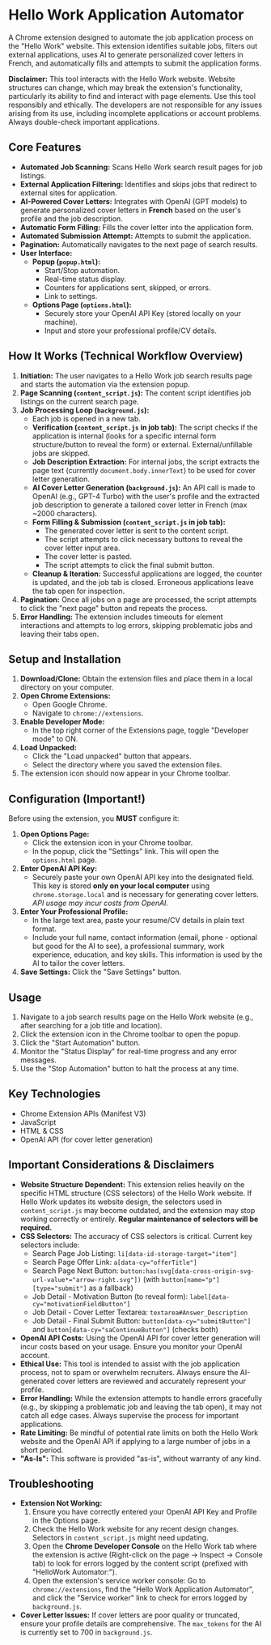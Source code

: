 # Hello Work Application Automator

A Chrome extension designed to automate the job application process on the "Hello Work" website. This extension identifies suitable jobs, filters out external applications, uses AI to generate personalized cover letters in French, and automatically fills and attempts to submit the application forms.

**Disclaimer:** This tool interacts with the Hello Work website. Website structures can change, which may break the extension's functionality, particularly its ability to find and interact with page elements. Use this tool responsibly and ethically. The developers are not responsible for any issues arising from its use, including incomplete applications or account problems. Always double-check important applications.

## Core Features

* **Automated Job Scanning:** Scans Hello Work search result pages for job listings.
* **External Application Filtering:** Identifies and skips jobs that redirect to external sites for application.
* **AI-Powered Cover Letters:** Integrates with OpenAI (GPT models) to generate personalized cover letters in **French** based on the user's profile and the job description.
* **Automatic Form Filling:** Fills the cover letter into the application form.
* **Automated Submission Attempt:** Attempts to submit the application.
* **Pagination:** Automatically navigates to the next page of search results.
* **User Interface:**
    * **Popup (`popup.html`):**
        * Start/Stop automation.
        * Real-time status display.
        * Counters for applications sent, skipped, or errors.
        * Link to settings.
    * **Options Page (`options.html`):**
        * Securely store your OpenAI API Key (stored locally on your machine).
        * Input and store your professional profile/CV details.

## How It Works (Technical Workflow Overview)

1.  **Initiation:** The user navigates to a Hello Work job search results page and starts the automation via the extension popup.
2.  **Page Scanning (`content_script.js`):** The content script identifies job listings on the current search page.
3.  **Job Processing Loop (`background.js`):**
    * Each job is opened in a new tab.
    * **Verification (`content_script.js` in job tab):** The script checks if the application is internal (looks for a specific internal form structure/button to reveal the form) or external. External/unfillable jobs are skipped.
    * **Job Description Extraction:** For internal jobs, the script extracts the page text (currently `document.body.innerText`) to be used for cover letter generation.
    * **AI Cover Letter Generation (`background.js`):** An API call is made to OpenAI (e.g., GPT-4 Turbo) with the user's profile and the extracted job description to generate a tailored cover letter in French (max ~2000 characters).
    * **Form Filling & Submission (`content_script.js` in job tab):**
        * The generated cover letter is sent to the content script.
        * The script attempts to click necessary buttons to reveal the cover letter input area.
        * The cover letter is pasted.
        * The script attempts to click the final submit button.
    * **Cleanup & Iteration:** Successful applications are logged, the counter is updated, and the job tab is closed. Erroneous applications leave the tab open for inspection.
4.  **Pagination:** Once all jobs on a page are processed, the script attempts to click the "next page" button and repeats the process.
5.  **Error Handling:** The extension includes timeouts for element interactions and attempts to log errors, skipping problematic jobs and leaving their tabs open.

## Setup and Installation

1.  **Download/Clone:** Obtain the extension files and place them in a local directory on your computer.
2.  **Open Chrome Extensions:**
    * Open Google Chrome.
    * Navigate to `chrome://extensions`.
3.  **Enable Developer Mode:**
    * In the top right corner of the Extensions page, toggle "Developer mode" to ON.
4.  **Load Unpacked:**
    * Click the "Load unpacked" button that appears.
    * Select the directory where you saved the extension files.
5.  The extension icon should now appear in your Chrome toolbar.

## Configuration (Important!)

Before using the extension, you **MUST** configure it:

1.  **Open Options Page:**
    * Click the extension icon in your Chrome toolbar.
    * In the popup, click the "Settings" link. This will open the `options.html` page.
2.  **Enter OpenAI API Key:**
    * Securely paste your own OpenAI API key into the designated field. This key is stored **only on your local computer** using `chrome.storage.local` and is necessary for generating cover letters. *API usage may incur costs from OpenAI.*
3.  **Enter Your Professional Profile:**
    * In the large text area, paste your resume/CV details in plain text format.
    * Include your full name, contact information (email, phone - optional but good for the AI to see), a professional summary, work experience, education, and key skills. This information is used by the AI to tailor the cover letters.
4.  **Save Settings:** Click the "Save Settings" button.

## Usage

1.  Navigate to a job search results page on the Hello Work website (e.g., after searching for a job title and location).
2.  Click the extension icon in the Chrome toolbar to open the popup.
3.  Click the "Start Automation" button.
4.  Monitor the "Status Display" for real-time progress and any error messages.
5.  Use the "Stop Automation" button to halt the process at any time.

## Key Technologies

* Chrome Extension APIs (Manifest V3)
* JavaScript
* HTML & CSS
* OpenAI API (for cover letter generation)

## Important Considerations & Disclaimers

* **Website Structure Dependent:** This extension relies heavily on the specific HTML structure (CSS selectors) of the Hello Work website. If Hello Work updates its website design, the selectors used in `content_script.js` may become outdated, and the extension may stop working correctly or entirely. **Regular maintenance of selectors will be required.**
* **CSS Selectors:** The accuracy of CSS selectors is critical. Current key selectors include:
    * Search Page Job Listing: `li[data-id-storage-target="item"]`
    * Search Page Offer Link: `a[data-cy="offerTitle"]`
    * Search Page Next Button: `button:has(svg[data-cross-origin-svg-url-value*="arrow-right.svg"])` (with `button[name="p"][type="submit"]` as a fallback)
    * Job Detail - Motivation Button (to reveal form): `label[data-cy="motivationFieldButton"]`
    * Job Detail - Cover Letter Textarea: `textarea#Answer_Description`
    * Job Detail - Final Submit Button: `button[data-cy="submitButton"]` and `button[data-cy="saContinueButton"]` (checks both)
* **OpenAI API Costs:** Using the OpenAI API for cover letter generation will incur costs based on your usage. Ensure you monitor your OpenAI account.
* **Ethical Use:** This tool is intended to assist with the job application process, not to spam or overwhelm recruiters. Always ensure the AI-generated cover letters are reviewed and accurately represent your profile.
* **Error Handling:** While the extension attempts to handle errors gracefully (e.g., by skipping a problematic job and leaving the tab open), it may not catch all edge cases. Always supervise the process for important applications.
* **Rate Limiting:** Be mindful of potential rate limits on both the Hello Work website and the OpenAI API if applying to a large number of jobs in a short period.
* **"As-Is":** This software is provided "as-is", without warranty of any kind.

## Troubleshooting

* **Extension Not Working:**
    1.  Ensure you have correctly entered your OpenAI API Key and Profile in the Options page.
    2.  Check the Hello Work website for any recent design changes. Selectors in `content_script.js` might need updating.
    3.  Open the **Chrome Developer Console** on the Hello Work tab where the extension is active (Right-click on the page -> Inspect -> Console tab) to look for errors logged by the content script (prefixed with "HelloWork Automator:").
    4.  Open the extension's service worker console: Go to `chrome://extensions`, find the "Hello Work Application Automator", and click the "Service worker" link to check for errors logged by `background.js`.
* **Cover Letter Issues:** If cover letters are poor quality or truncated, ensure your profile details are comprehensive. The `max_tokens` for the AI is currently set to 700 in `background.js`.

